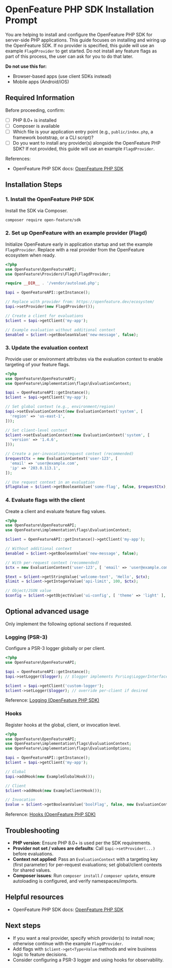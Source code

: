 # OpenFeature PHP SDK Installation Prompt

You are helping to install and configure the OpenFeature PHP SDK for server-side PHP applications. This guide focuses on installing and wiring up the OpenFeature SDK. If no provider is specified, this guide will use an example `FlagdProvider` to get started. Do not install any feature flags as part of this process, the user can ask for you to do that later.

**Do not use this for:**

- Browser-based apps (use client SDKs instead)
- Mobile apps (Android/iOS)

## Required Information

Before proceeding, confirm:

- [ ] PHP 8.0+ is installed
- [ ] Composer is available
- [ ] Which file is your application entry point (e.g., `public/index.php`, a framework bootstrap, or a CLI script)?
- [ ] Do you want to install any provider(s) alongside the OpenFeature PHP SDK? If not provided, this guide will use an example `FlagdProvider`.

References:

- OpenFeature PHP SDK docs: [OpenFeature PHP SDK](https://openfeature.dev/docs/reference/technologies/server/php)

## Installation Steps

### 1. Install the OpenFeature PHP SDK

Install the SDK via Composer.

```bash
composer require open-feature/sdk
```

### 2. Set up OpenFeature with an example provider (Flagd)

Initialize OpenFeature early in application startup and set the example `FlagdProvider`. Replace with a real provider from the OpenFeature ecosystem when ready.

```php
<?php
use OpenFeature\OpenFeatureAPI;
use OpenFeature\Providers\Flagd\FlagdProvider;

require __DIR__ . '/vendor/autoload.php';

$api = OpenFeatureAPI::getInstance();

// Replace with provider from: https://openfeature.dev/ecosystem/
$api->setProvider(new FlagdProvider());

// Create a client for evaluations
$client = $api->getClient('my-app');

// Example evaluation without additional context
$enabled = $client->getBooleanValue('new-message', false);
```

### 3. Update the evaluation context

Provide user or environment attributes via the evaluation context to enable targeting of your feature flags.

```php
<?php
use OpenFeature\OpenFeatureAPI;
use OpenFeature\implementation\flags\EvaluationContext;

$api = OpenFeatureAPI::getInstance();
$client = $api->getClient('my-app');

// Set global context (e.g., environment/region)
$api->setEvaluationContext(new EvaluationContext('system', [
  'region' => 'us-east-1',
]));

// Set client-level context
$client->setEvaluationContext(new EvaluationContext('system', [
  'version' => '1.4.6',
]));

// Create a per-invocation/request context (recommended)
$requestCtx = new EvaluationContext('user-123', [
  'email' => 'user@example.com',
  'ip' => '203.0.113.1',
]);

// Use request context in an evaluation
$flagValue = $client->getBooleanValue('some-flag', false, $requestCtx);
```

### 4. Evaluate flags with the client

Create a client and evaluate feature flag values.

```php
<?php
use OpenFeature\OpenFeatureAPI;
use OpenFeature\implementation\flags\EvaluationContext;

$client = OpenFeatureAPI::getInstance()->getClient('my-app');

// Without additional context
$enabled = $client->getBooleanValue('new-message', false);

// With per-request context (recommended)
$ctx = new EvaluationContext('user-123', [ 'email' => 'user@example.com' ]);

$text = $client->getStringValue('welcome-text', 'Hello', $ctx);
$limit = $client->getIntegerValue('api-limit', 100, $ctx);

// Object/JSON value
$config = $client->getObjectValue('ui-config', [ 'theme' => 'light' ], $ctx);
```

## Optional advanced usage

Only implement the following optional sections if requested.

### Logging (PSR-3)

Configure a PSR-3 logger globally or per client.

```php
<?php
use OpenFeature\OpenFeatureAPI;

$api = OpenFeatureAPI::getInstance();
$api->setLogger($logger); // $logger implements Psr\Log\LoggerInterface

$client = $api->getClient('custom-logger');
$client->setLogger($logger); // override per-client if desired
```

Reference: [Logging (OpenFeature PHP SDK)](https://openfeature.dev/docs/reference/technologies/server/php#logging)

### Hooks

Register hooks at the global, client, or invocation level.

```php
<?php
use OpenFeature\OpenFeatureAPI;
use OpenFeature\implementation\flags\EvaluationContext;
use OpenFeature\implementation\flags\EvaluationOptions;

$api = OpenFeatureAPI::getInstance();
$client = $api->getClient('my-app');

// Global
$api->addHook(new ExampleGlobalHook());

// Client
$client->addHook(new ExampleClientHook());

// Invocation
$value = $client->getBooleanValue('boolFlag', false, new EvaluationContext('user-123'), new EvaluationOptions([ new ExampleInvocationHook() ]));
```

Reference: [Hooks (OpenFeature PHP SDK)](https://openfeature.dev/docs/reference/technologies/server/php#hooks)

## Troubleshooting

- **PHP version**: Ensure PHP 8.0+ is used per the SDK requirements.
- **Provider not set / values are defaults**: Call `$api->setProvider(...)` before evaluations.
- **Context not applied**: Pass an `EvaluationContext` with a targeting key (first parameter) for per-request evaluations; set global/client contexts for shared values.
- **Composer issues**: Run `composer install` / `composer update`, ensure autoloading is configured, and verify namespaces/imports.

## Helpful resources

- OpenFeature PHP SDK docs: [OpenFeature PHP SDK](https://openfeature.dev/docs/reference/technologies/server/php)

## Next steps

- If you want a real provider, specify which provider(s) to install now; otherwise continue with the example `FlagdProvider`.
- Add flags with `$client->get<Type>Value` methods and wire business logic to feature decisions.
- Consider configuring a PSR-3 logger and using hooks for observability.
